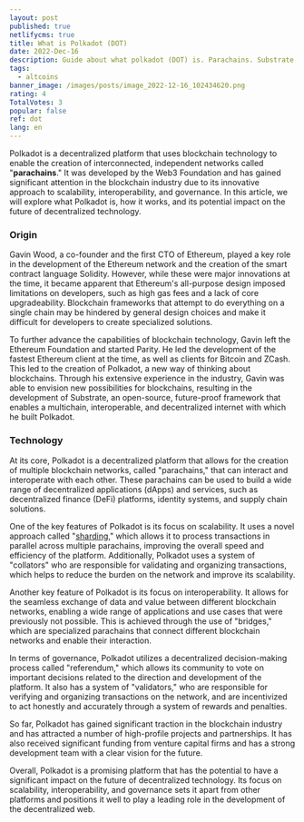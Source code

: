 ```yaml
---
layout: post
published: true
netlifycms: true
title: What is Polkadot (DOT)
date: 2022-Dec-16
description: Guide about what polkadot (DOT) is. Parachains. Substrate.
tags:
  - altcoins
banner_image: /images/posts/image_2022-12-16_102434620.png
rating: 4
TotalVotes: 3
popular: false
ref: dot
lang: en
---
```

Polkadot is a decentralized platform that uses blockchain technology to enable the creation of interconnected, independent networks called "**parachains**." It was developed by the Web3 Foundation and has gained significant attention in the blockchain industry due to its innovative approach to scalability, interoperability, and governance. In this article, we will explore what Polkadot is, how it works, and its potential impact on the future of decentralized technology.

### O﻿rigin

Gavin Wood, a co-founder and the first CTO of Ethereum, played a key role in the development of the Ethereum network and the creation of the smart contract language Solidity. However, while these were major innovations at the time, it became apparent that Ethereum's all-purpose design imposed limitations on developers, such as high gas fees and a lack of core upgradeability. Blockchain frameworks that attempt to do everything on a single chain may be hindered by general design choices and make it difficult for developers to create specialized solutions.

To further advance the capabilities of blockchain technology, Gavin left the Ethereum Foundation and started Parity. He led the development of the fastest Ethereum client at the time, as well as clients for Bitcoin and ZCash. This led to the creation of Polkadot, a new way of thinking about blockchains. Through his extensive experience in the industry, Gavin was able to envision new possibilities for blockchains, resulting in the development of Substrate, an open-source, future-proof framework that enables a multichain, interoperable, and decentralized internet with which he built Polkadot.

### T﻿echnology

At its core, Polkadot is a decentralized platform that allows for the creation of multiple blockchain networks, called "parachains," that can interact and interoperate with each other. These parachains can be used to build a wide range of decentralized applications (dApps) and services, such as decentralized finance (DeFi) platforms, identity systems, and supply chain solutions.

One of the key features of Polkadot is its focus on scalability. It uses a novel approach called "[sharding](https://criptomo.com/what-is-sharding/)," which allows it to process transactions in parallel across multiple parachains, improving the overall speed and efficiency of the platform. Additionally, Polkadot uses a system of "collators" who are responsible for validating and organizing transactions, which helps to reduce the burden on the network and improve its scalability.

Another key feature of Polkadot is its focus on interoperability. It allows for the seamless exchange of data and value between different blockchain networks, enabling a wide range of applications and use cases that were previously not possible. This is achieved through the use of "bridges," which are specialized parachains that connect different blockchain networks and enable their interaction.

In terms of governance, Polkadot utilizes a decentralized decision-making process called "referendum," which allows its community to vote on important decisions related to the direction and development of the platform. It also has a system of "validators," who are responsible for verifying and organizing transactions on the network, and are incentivized to act honestly and accurately through a system of rewards and penalties.

So far, Polkadot has gained significant traction in the blockchain industry and has attracted a number of high-profile projects and partnerships. It has also received significant funding from venture capital firms and has a strong development team with a clear vision for the future.

Overall, Polkadot is a promising platform that has the potential to have a significant impact on the future of decentralized technology. Its focus on scalability, interoperability, and governance sets it apart from other platforms and positions it well to play a leading role in the development of the decentralized web.